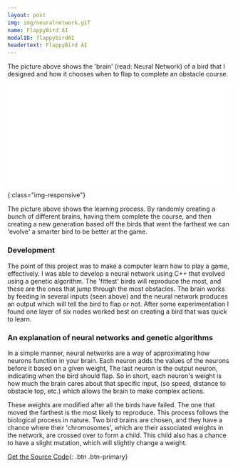 ```yaml
---
layout: post
img: img/neuralnetwork.gif
name: FlappyBird AI
modalID: flappybirdAI
headertext: FlappyBird AI
---
```


The picture above shows the 'brain' (read: Neural Network) of a bird that I designed and how it chooses when to flap to complete an obstacle course. 

![ai-learning][birdfitimg]{:class="img-responsive"}

The picture above shows the learning process. By randomly creating a bunch of different brains, having them complete the course, and then creating a new generation based off the birds that went the farthest we can 'evolve' a smarter bird to be better at the game.

### Development
The point of this project was to make a computer learn how to play a game, effectively. I was able to develop a neural network using C++ that evolved using a genetic algorithm. The 'fittest' birds will reproduce the most, and these are the ones that jump through the most obstacles. The brain works by feeding in several inputs (seen above) and the neural network produces an output which will tell the bird to flap or not. After some experimentation I found one layer of six nodes worked best on creating a bird that was quick to learn.

### An explanation of neural networks and genetic algorithms
In a simple manner, neural networks are a way of approximating how neurons function in your brain. Each neuron adds the values of the neurons before it based on a given weight, The last neuron is the output neuron, indicating when the bird should flap. So in short, each neuron's weight is how much the brain cares about that specific input, (so speed, distance to obstacle top, etc.) which allows the brain to make complex actions. 

These weights are modified after all the birds have failed. The one that moved the farthest is the most likely to reproduce. This process follows the biological process in nature. Two bird brains are chosen, and they have a chance where their 'chromosomes', which are their associated weights in the network, are crossed over to form a child. This child also has a chance to have a slight mutation, which will slightly change a weight.

[Get the Source Code](http://www.google.com){: .btn .btn-primary}

[birdfitimg]: img/learningai.gif "Fit Birds"